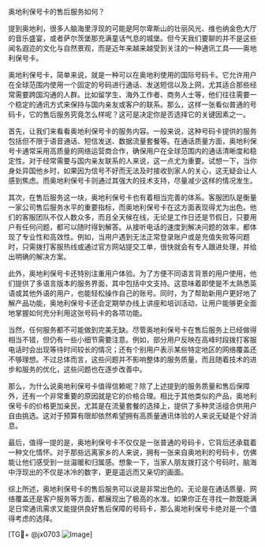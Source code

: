 奥地利保号卡的售后服务如何？

提到奥地利，很多人脑海里浮现的可能是阿尔卑斯山的壮丽风光、维也纳金色大厅的音乐盛宴，或者萨尔茨堡那充满童话气息的城堡。但今天我们要聊的并不是这些闻名遐迩的文化与自然景观，而是近年来越来越受到关注的一种通讯工具——奥地利保号卡。

奥地利保号卡，简单来说，就是一种可以在奥地利使用的国际号码卡。它允许用户在全球范围内使用一个固定的号码进行通话、发送短信以及上网，尤其适合那些经常需要跨国沟通的人群。比如留学生、海外工作者、商务人士等，他们往往需要一个稳定的通讯方式来保持与国内亲友或客户的联系。那么，这样一张看似普通的号码卡，它的售后服务究竟怎么样呢？这可是决定你是否选择它的关键因素之一。

首先，让我们来看看奥地利保号卡的服务内容。一般来说，这种号码卡提供的服务包括但不限于语音通话、短信发送、数据流量套餐等。在通话质量方面，奥地利保号卡通常采用高质量的网络运营商合作，确保用户在全球范围内的通话清晰度和稳定性。对于经常需要与国内亲友联系的人来说，这一点尤为重要。试想一下，当你身处异国他乡时，如果因为信号不好而无法及时接收到家人的关心，这无疑会让人感到焦虑。而奥地利保号卡则通过其强大的技术支持，尽量减少这样的情况发生。

其次，在售后服务这一块，奥地利保号卡也有着相当完善的体系。客服团队是衡量一家公司售后服务水平的重要指标，而奥地利保号卡在这方面表现得尤为出色。他们的客服团队不仅人数众多，而且全天候在线，无论是工作日还是节假日，只要用户有任何问题，都可以随时得到解答。从接听电话的速度到解决问题的效率，都体现了专业性和高效性。例如，当用户遇到无法正常登录账户或是充值失败等问题时，只需拨打客服热线或通过官方网站提交工单，很快就会有专人跟进处理，并给出明确的解决方案。

此外，奥地利保号卡还特别注重用户体验。为了方便不同语言背景的用户使用，他们提供了多语言版本的服务界面，其中包括中文支持。这意味着即使是不太熟悉英语或其他外语的用户，也能轻松操作自己的账号。同时，为了帮助新用户更好地了解产品功能，奥地利保号卡还会定期举办线上讲座和培训活动，让用户能够更全面地掌握如何充分利用这张号码卡的各项功能。

当然，任何服务都不可能做到完美无缺。尽管奥地利保号卡在售后服务上已经做得相当不错，但仍有一些小细节需要注意。例如，部分用户反映在高峰时段拨打客服电话时会出现等待时间较长的情况；还有个别用户表示某些特定地区的网络覆盖还不够理想。不过总体而言，这些问题并不影响整体的服务质量，而且随着技术的进步和服务的优化，这些问题也在逐步改善中。

那么，为什么说奥地利保号卡值得信赖呢？除了上述提到的服务质量和售后保障外，还有一个非常重要的原因就是它的价格合理。相比于其他类似的产品，奥地利保号卡的价格更加亲民，尤其是在流量套餐的选择上，提供了多种灵活组合供用户自由挑选。这对于预算有限却依然希望拥有高质量通讯体验的人来说无疑是个好消息。

最后，值得一提的是，奥地利保号卡不仅仅是一张普通的号码卡，它背后还承载着一种文化情怀。对于那些远离家乡的人来说，拥有一张来自奥地利的号码卡，仿佛能让他们感受到一丝温暖和归属感。想象一下，当家人朋友拨打这个号码时，脑海中浮现出的不仅是冰冷的数字，更是遥远而又亲切的画面。

综上所述，奥地利保号卡的售后服务可以说是非常出色的。无论是在通话质量、网络覆盖还是客户服务等方面，都展现出了极高的水准。如果你正在寻找一款既能满足日常通讯需求又能提供良好售后保障的号码卡，那么奥地利保号卡绝对是一个值得考虑的选择。

[TG💪+ @jx0703 ![Image](https://github.com/user-attachments/assets/dbca1d08-cadb-493c-b0ec-ad6f7a83f270)]